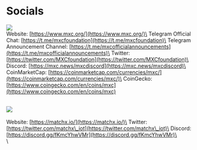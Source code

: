 # Socials

![](broken-reference)\
Website: [https://www.mxc.org/](https://www.mxc.org/)\
Telegram Official Chat: [https://t.me/mxcfoundation](https://t.me/mxcfoundation)\
Telegram Announcement Channel: [https://t.me/mxcofficialannouncements](https://t.me/mxcofficialannouncements)\
Twitter: [https://twitter.com/MXCfoundation](https://twitter.com/MXCfoundation)\
Discord: [https://mxc.news/mxcdiscord](https://mxc.news/mxcdiscord)\
CoinMarketCap: [https://coinmarketcap.com/currencies/mxc/](https://coinmarketcap.com/currencies/mxc/)\
CoinGecko: [https://www.coingecko.com/en/coins/mxc](https://www.coingecko.com/en/coins/mxc)

\
![](<.gitbook/assets/MatchX\_Logo-Dark-Blue\_X\_1 (1).png>)\
\
Website: [https://matchx.io/](https://matchx.io/)\
Twitter: [https://twitter.com/matchx\_iot](https://twitter.com/matchx\_iot)\
Discord: [https://discord.gg/fKmcYhwVMr](https://discord.gg/fKmcYhwVMr)\
\
\
